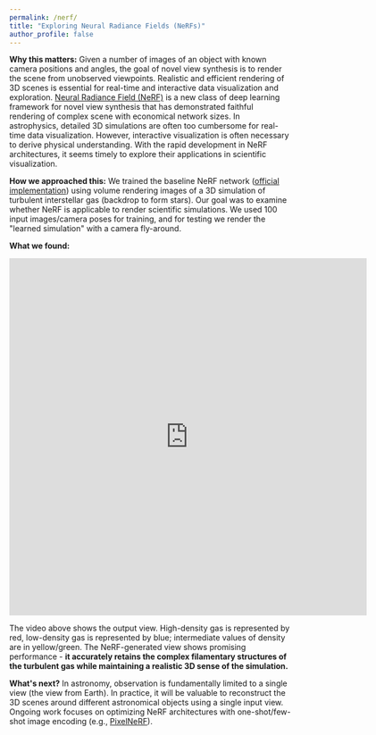 ```yaml
---
permalink: /nerf/
title: "Exploring Neural Radiance Fields (NeRFs)"
author_profile: false
---
```



**Why this matters:**
Given a number of images of an object with known camera positions and angles, the goal of novel view synthesis is to render the scene from unobserved viewpoints. Realistic and efficient rendering of 3D scenes is essential for real-time and interactive data visualization and exploration.
[Neural Radiance Field (NeRF)](https://arxiv.org/abs/2003.08934) is a new class of deep learning framework for novel view synthesis that has demonstrated faithful rendering of complex scene with economical network sizes. In astrophysics, detailed 3D simulations are often too cumbersome for real-time data visualization. However, interactive visualization is often necessary to derive physical understanding. With the rapid development in NeRF architectures, it seems timely to explore their applications in scientific visualization.

**How we approached this:**
We trained the baseline NeRF network ([official implementation](https://www.matthewtancik.com/nerf)) using volume rendering images of a 3D simulation of turbulent interstellar gas (backdrop to form stars). Our goal was to examine whether NeRF is applicable to render scientific simulations. We used 100 input images/camera poses for training, and for testing we render the "learned simulation" with a camera fly-around.

**What we found:**
<iframe src="https://player.vimeo.com/video/587604817?h=2db627bf89" width="640" height="640" frameborder="0" allow="autoplay; fullscreen; picture-in-picture" allowfullscreen></iframe>

The video above shows the output view. High-density gas is represented by red, low-density gas is represented by blue; intermediate values of density are in yellow/green. The NeRF-generated view shows promising performance - **it accurately retains the complex filamentary structures of the turbulent gas while maintaining a realistic 3D sense of the simulation.**


**What's next?** 
In astronomy, observation is fundamentally limited to a single view (the view from Earth). In practice, it will be valuable to reconstruct the 3D scenes around different astronomical objects using a single input view. Ongoing work focuses on optimizing NeRF architectures with one-shot/few-shot image encoding (e.g., [PixelNeRF](https://github.com/sxyu/pixel-nerf)).
